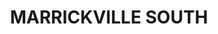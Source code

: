 ---
lastmod: '2025-04-06T06:05:20+00:00'
latitude: -33.912288
layout: suburb
longitude: 151.155539
postcode: '2204'
state: NSW
title: MARRICKVILLE SOUTH
url: /nsw/marrickville-south/
---